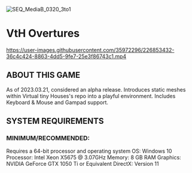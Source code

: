 ![SEQ_MediaB_0320_3to1](https://user-images.githubusercontent.com/35972296/226854257-568d19ff-4d71-433f-abf9-c8ba4be514d1.jpeg)

# VtH Overtures

https://user-images.githubusercontent.com/35972296/226853432-36c4c424-8863-4dd5-9fe7-25e3f86743c1.mp4

## ABOUT THIS GAME

As of 2023.03.21, considered an alpha release. Introduces static meshes within Virtual tiny Houses's repo into a playful environment. Includes Keyboard & Mouse and Gampad support.

## SYSTEM REQUIREMENTS

### MINIMUM/RECOMMENDED:

Requires a 64-bit processor and operating system
OS: Windows 10
Processor: Intel Xeon X5675 @ 3.07GHz
Memory: 8 GB RAM
Graphics: NVIDIA GeForce GTX 1050 Ti or Equivalent
DirectX: Version 11
